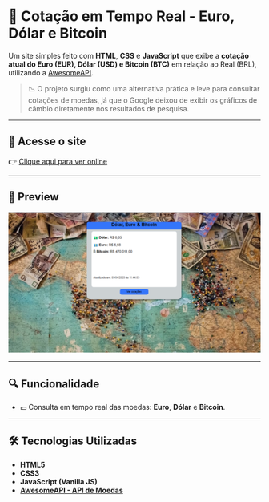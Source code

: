# 💱 Cotação em Tempo Real - Euro, Dólar e Bitcoin

Um site simples feito com **HTML**, **CSS** e **JavaScript** que exibe a **cotação atual do Euro (EUR), Dólar (USD) e Bitcoin (BTC)** em relação ao Real (BRL), utilizando a [AwesomeAPI](https://docs.awesomeapi.com.br/api-de-moedas).

> 📉 O projeto surgiu como uma alternativa prática e leve para consultar cotações de moedas, já que o Google deixou de exibir os gráficos de câmbio diretamente nos resultados de pesquisa.

---

## 🔗 Acesse o site

👉 [Clique aqui para ver online]([https://lucasnjr.github.io/Cotacao-Moedas/])

---

## 📸 Preview

<img src="imagens/screenshot.png" alt="Preview do site" width="700"/>

---

## 🔍 Funcionalidade

- 💶 Consulta em tempo real das moedas: **Euro**, **Dólar** e **Bitcoin**.

---

## 🛠️ Tecnologias Utilizadas

- **HTML5**
- **CSS3**
- **JavaScript (Vanilla JS)**
- [**AwesomeAPI - API de Moedas**](https://docs.awesomeapi.com.br/api-de-moedas)
